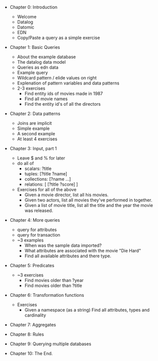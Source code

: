 * Chapter 0: Introduction
  - Welcome
  - Datalog
  - Datomic
  - EDN
  - Copy/Paste a query as a simple exercise

* Chapter 1: Basic Queries
  - About the example database
  - The datalog data model
  - Queries as edn data
  - Example query
  - Wildcard pattern / elide values on right
  - Explenation of pattern variables and data patterns 
  - 2-3 exercises
    * Find entity ids of movies made in 1987
    * Find all movie names
    * Find the entity id's of all the directors
    
* Chapter 2: Data patterns
  - Joins are implicit
  - Simple example
  - A second example
  - At least 4 exercises

* Chapter 3: Input, part 1
  - Leave $ and % for later
  - do all of 
    * scalars: ?title 
    * tuples: [?title ?name] 
    * collections: [?name ...] 
    * relations: [ [?title ?score] ]
  - Exercises for all of the above
    * Given a movie director, list all his movies.
    * Given two actors, list all movies they've performed in together.
    * Given a list of movie title, list all the title and the year the movie was released.
    
* Chapter 4: More queries
  - query for attributes
  - query for transaction
  - ~3 examples
    * When was the sample data imported?
    * What attributes are associated with the movie "Die Hard"
    * Find all available attributes and there type.

* Chapter 5: Predicates
  - ~3 exercises
    * Find movies older than ?year
    * Find movies older than ?title

* Chapter 6: Transformation functions
  - Exercises
    * Given a namespace (as a string) Find all attributes, types and cardinality

* Chapter 7: Aggregates

* Chapter 8: Rules

* Chapter 9: Querying multiple databases 

* Chapter 10: The End.
